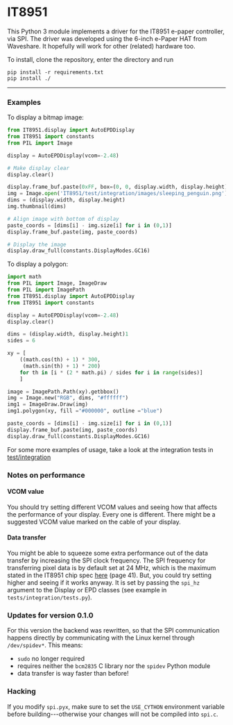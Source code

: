 # IT8951

This Python 3 module implements a driver for the IT8951 e-paper controller, via SPI.
The driver was developed using the 6-inch e-Paper HAT from Waveshare. It hopefully will work for
other (related) hardware too.

To install, clone the repository, enter the directory and run
```
pip install -r requirements.txt
pip install ./
```

---

### Examples

To display a bitmap image:

```python
from IT8951.display import AutoEPDDisplay
from IT8951 import constants
from PIL import Image

display = AutoEPDDisplay(vcom=-2.48)

# Make display clear
display.clear()

display.frame_buf.paste(0xFF, box=(0, 0, display.width, display.height))
img = Image.open('IT8951/test/integration/images/sleeping_penguin.png')
dims = (display.width, display.height)
img.thumbnail(dims)

# Align image with bottom of display
paste_coords = [dims[i] - img.size[i] for i in (0,1)]
display.frame_buf.paste(img, paste_coords)

# Display the image
display.draw_full(constants.DisplayModes.GC16)
```

To display a polygon:

```python
import math
from PIL import Image, ImageDraw
from PIL import ImagePath
from IT8951.display import AutoEPDDisplay
from IT8951 import constants

display = AutoEPDDisplay(vcom=-2.48)
display.clear()

dims = (display.width, display.height)1
sides = 6

xy = [
    ((math.cos(th) + 1) * 300,
     (math.sin(th) + 1) * 200)
    for th in [i * (2 * math.pi) / sides for i in range(sides)]
    ]

image = ImagePath.Path(xy).getbbox()
img = Image.new("RGB", dims, "#ffffff")
img1 = ImageDraw.Draw(img)
img1.polygon(xy, fill ="#000000", outline ="blue")

paste_coords = [dims[i] - img.size[i] for i in (0,1)]
display.frame_buf.paste(img, paste_coords)
display.draw_full(constants.DisplayModes.GC16)
```

For some more examples of usage, take a look at the integration tests in [test/integration](test/integration)

### Notes on performance

#### VCOM value

You should try setting different VCOM values and seeing how that affects the performance of your display. Every
one is different. There might be a suggested VCOM value marked on the cable of your display.

#### Data transfer

You might be able to squeeze some extra performance out of the data transfer by increasing the SPI
clock frequency.
The SPI frequency for transferring pixel data is by default set at 24 MHz, which is the maximum
stated in the IT8951 chip spec [here](https://www.waveshare.com/w/upload/1/18/IT8951_D_V0.2.4.3_20170728.pdf)
(page 41).
But, you could try setting higher and seeing if it works anyway.
It is set by passing the `spi_hz` argument to the Display or EPD classes (see example in `tests/integration/tests.py`).

### Updates for version 0.1.0

For this version the backend was rewritten, so that the SPI communication happens directly
by communicating with the Linux kernel through `/dev/spidev*`. This means:

 - `sudo` no longer required
 - requires neither the `bcm2835` C library nor the `spidev` Python module
 - data transfer is way faster than before!

### Hacking

If you modify `spi.pyx`, make sure to set the `USE_CYTHON` environment variable before building---otherwise your
changes will not be compiled into `spi.c`.
